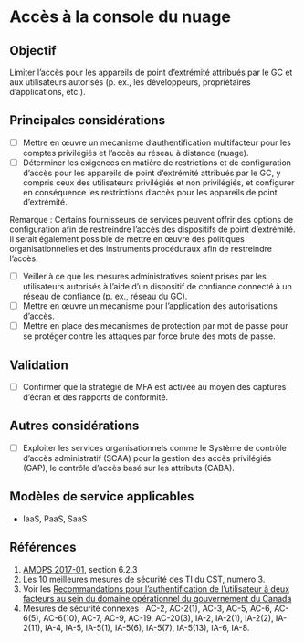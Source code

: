 # Accès à la console du nuage

## Objectif

Limiter l’accès pour les appareils de point d’extrémité attribués par le GC et aux utilisateurs autorisés (p. ex., les développeurs, propriétaires d’applications, etc.).

## Principales considérations

* [ ] Mettre en œuvre un mécanisme d’authentification multifacteur pour les comptes privilégiés et l’accès au réseau à distance (nuage).
* [ ] Déterminer les exigences en matière de restrictions et de configuration d’accès pour les appareils de point d’extrémité attribués par le GC, y compris ceux des utilisateurs privilégiés et non privilégiés, et configurer en conséquence les restrictions d’accès pour les appareils de point d’extrémité.

Remarque : Certains fournisseurs de services peuvent offrir des options de configuration afin de restreindre l’accès des dispositifs de point d’extrémité. Il serait également possible de mettre en œuvre des politiques organisationnelles et des instruments procéduraux afin de restreindre l’accès.

* [ ] Veiller à ce que les mesures administratives soient prises par les utilisateurs autorisés à l’aide d’un dispositif de confiance connecté à un réseau de confiance (p. ex., réseau du GC).
* [ ] Mettre en œuvre un mécanisme pour l’application des autorisations d’accès.
* [ ] Mettre en place des mécanismes de protection par mot de passe pour se protéger contre les attaques par force brute des mots de passe.

## Validation

* [ ] Confirmer que la stratégie de MFA est activée au moyen des captures d’écran et des rapports de conformité.

## Autres considérations

* [ ] Exploiter les services organisationnels comme le Système de contrôle d’accès administratif (SCAA) pour la gestion des accès privilégiés (GAP), le contrôle d’accès basé sur les attributs (CABA).

## Modèles de service applicables

* IaaS, PaaS, SaaS

## Références

1. [AMOPS 2017-01](https://www.canada.ca/fr/gouvernement/systeme/gouvernement-numerique/technologiques-modernes-nouveaux/orientation-utilisation-securisee-services-commerciaux-informatique-nuage-amops.html), section 6.2.3
2. Les 10 meilleures mesures de sécurité des TI du CST, numéro 3.
3. Voir les [Recommandations pour l’authentification de l’utilisateur à deux facteurs au sein du domaine opérationnel du gouvernement du Canada](https://intranet.canada.ca/wg-tg/rtua-rafu-fra.asp)
4. Mesures de sécurité connexes : AC-2, AC-2(1), AC-3, AC-5, AC-6, AC-6(5), AC-6(10), AC-7, AC-9, AC-19, AC-20(3), IA-2, IA-2(1), IA-2(2), IA-2(11), IA-4, IA-5, IA-5(1), IA-5(6), IA-5(7), IA-5(13), IA-6, IA-8.
